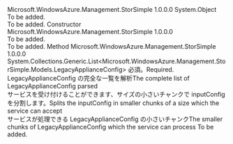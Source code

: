 <Type Name="ConfigSplitHelper" FullName="Microsoft.WindowsAzure.Management.StorSimple.ConfigSplitHelper">
  <TypeSignature Language="C#" Value="public class ConfigSplitHelper" />
  <TypeSignature Language="ILAsm" Value=".class public auto ansi beforefieldinit ConfigSplitHelper extends System.Object" />
  <TypeSignature Language="DocId" Value="T:Microsoft.WindowsAzure.Management.StorSimple.ConfigSplitHelper" />
  <TypeSignature Language="VB.NET" Value="Public Class ConfigSplitHelper" />
  <TypeSignature Language="F#" Value="type ConfigSplitHelper = class" />
  <AssemblyInfo>
    <AssemblyName>Microsoft.WindowsAzure.Management.StorSimple</AssemblyName>
    <AssemblyVersion>1.0.0.0</AssemblyVersion>
  </AssemblyInfo>
  <Base>
    <BaseTypeName>System.Object</BaseTypeName>
  </Base>
  <Interfaces />
  <Docs>
    <summary>To be added.</summary>
    <remarks>To be added.</remarks>
  </Docs>
  <Members>
    <Member MemberName=".ctor">
      <MemberSignature Language="C#" Value="public ConfigSplitHelper ();" />
      <MemberSignature Language="ILAsm" Value=".method public hidebysig specialname rtspecialname instance void .ctor() cil managed" />
      <MemberSignature Language="DocId" Value="M:Microsoft.WindowsAzure.Management.StorSimple.ConfigSplitHelper.#ctor" />
      <MemberSignature Language="VB.NET" Value="Public Sub New ()" />
      <MemberType>Constructor</MemberType>
      <AssemblyInfo>
        <AssemblyName>Microsoft.WindowsAzure.Management.StorSimple</AssemblyName>
        <AssemblyVersion>1.0.0.0</AssemblyVersion>
      </AssemblyInfo>
      <Parameters />
      <Docs>
        <summary>To be added.</summary>
        <remarks>To be added.</remarks>
      </Docs>
    </Member>
    <Member MemberName="Split">
      <MemberSignature Language="C#" Value="public static System.Collections.Generic.List&lt;Microsoft.WindowsAzure.Management.StorSimple.Models.LegacyApplianceConfig&gt; Split (Microsoft.WindowsAzure.Management.StorSimple.Models.LegacyApplianceConfig inputConfig);" />
      <MemberSignature Language="ILAsm" Value=".method public static hidebysig class System.Collections.Generic.List`1&lt;class Microsoft.WindowsAzure.Management.StorSimple.Models.LegacyApplianceConfig&gt; Split(class Microsoft.WindowsAzure.Management.StorSimple.Models.LegacyApplianceConfig inputConfig) cil managed" />
      <MemberSignature Language="DocId" Value="M:Microsoft.WindowsAzure.Management.StorSimple.ConfigSplitHelper.Split(Microsoft.WindowsAzure.Management.StorSimple.Models.LegacyApplianceConfig)" />
      <MemberSignature Language="VB.NET" Value="Public Shared Function Split (inputConfig As LegacyApplianceConfig) As List(Of LegacyApplianceConfig)" />
      <MemberSignature Language="F#" Value="static member Split : Microsoft.WindowsAzure.Management.StorSimple.Models.LegacyApplianceConfig -&gt; System.Collections.Generic.List&lt;Microsoft.WindowsAzure.Management.StorSimple.Models.LegacyApplianceConfig&gt;" Usage="Microsoft.WindowsAzure.Management.StorSimple.ConfigSplitHelper.Split inputConfig" />
      <MemberType>Method</MemberType>
      <AssemblyInfo>
        <AssemblyName>Microsoft.WindowsAzure.Management.StorSimple</AssemblyName>
        <AssemblyVersion>1.0.0.0</AssemblyVersion>
      </AssemblyInfo>
      <ReturnValue>
        <ReturnType>System.Collections.Generic.List&lt;Microsoft.WindowsAzure.Management.StorSimple.Models.LegacyApplianceConfig&gt;</ReturnType>
      </ReturnValue>
      <Parameters>
        <Parameter Name="inputConfig" Type="Microsoft.WindowsAzure.Management.StorSimple.Models.LegacyApplianceConfig" />
      </Parameters>
      <Docs>
        <param name="inputConfig">
            <span data-ttu-id="2b486-101">必須。</span><span class="sxs-lookup"><span data-stu-id="2b486-101">Required.</span></span> <span data-ttu-id="2b486-102">LegacyApplianceConfig の完全な一覧を解析</span><span class="sxs-lookup"><span data-stu-id="2b486-102">The complete list of LegacyApplianceConfig parsed</span></span>
            </param>
        <summary>
            <span data-ttu-id="2b486-103">サービスを受け付けることができます、サイズの小さいチャンクで inputConfig を分割します。</span><span class="sxs-lookup"><span data-stu-id="2b486-103">Splits the inputConfig in smaller chunks of a size which the service can accept</span></span>
            </summary>
        <returns>
            <span data-ttu-id="2b486-104">サービスが処理できる LegacyApplianceConfig の小さいチャンク</span><span class="sxs-lookup"><span data-stu-id="2b486-104">The smaller chunks of LegacyApplianceConfig which the service can process</span></span>
            </returns>
        <remarks>To be added.</remarks>
      </Docs>
    </Member>
  </Members>
</Type>